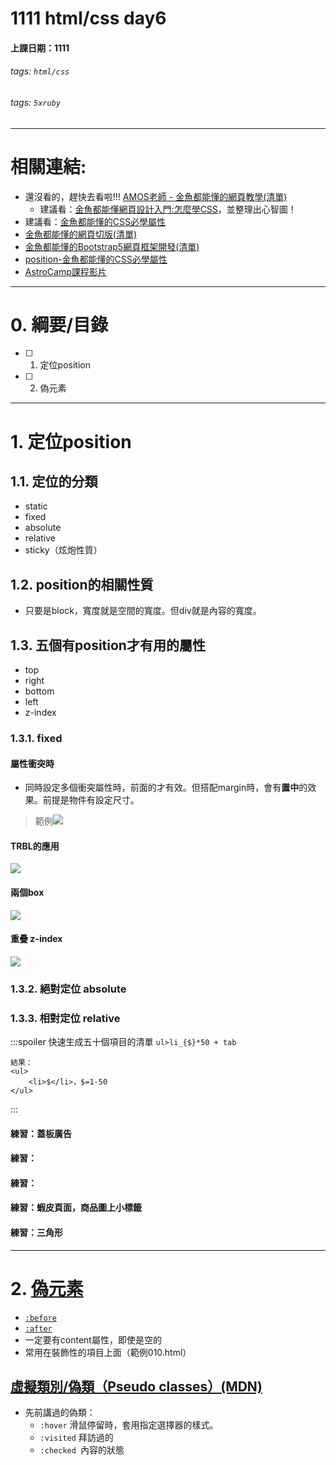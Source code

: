 # 1111 html/css day6

#### 上課日期：1111
###### tags: `html/css`
###### tags: `5xruby`


---
# 相關連結:
- 還沒看的，趕快去看啦!!! [AMOS老師 - 金魚都能懂的網頁教學(清單)](https://www.youtube.com/playlist?list=PLqivELodHt3iL9PgGHg0_EF86FwdiqCre)
	- 建議看：[金魚都能懂網頁設計入門:怎麼學CSS](https://youtu.be/h7wJ2YZarFc)，並整理出心智圖！
- 建議看：[金魚都能懂的CSS必學屬性](https://ithelp.ithome.com.tw/users/20112550/ironman/3803?sc=iThelpR)
- [金魚都能懂的網頁切版(清單)](https://www.youtube.com/playlist?list=PLqivELodHt3hxeuLX8PYaI8u1GcDaBoJo)
- [金魚都能懂的Bootstrap5網頁框架開發(清單)](https://www.youtube.com/playlist?list=PLqivELodHt3jq3oWBZfdhMu0GE7774HBW)
- [position-金魚都能懂的CSS必學屬性](https://ithelp.ithome.com.tw/articles/10253500)
- [AstroCamp課程影片](https://campus.5xruby.tw/courses/1136422/lectures/25361517)

---
# 0. 綱要/目錄
- [ ] 1. 定位position
- [ ] 2. 偽元素





---
# 1. 定位position
## 1.1. 定位的分類
* static
* fixed
* absolute
* relative
* sticky（炫炮性質）

## 1.2. position的相關性質
- 只要是block，寬度就是空間的寬度。但div就是內容的寬度。

## 1.3. 五個有position才有用的屬性
- top
- right
- bottom
- left
- z-index
### 1.3.1. fixed
#### 屬性衝突時
- 同時設定多個衝突屬性時，前面的才有效。但搭配margin時，會有**置中**的效果。前提是物件有設定尺寸。
> 範例![](https://i.imgur.com/xeuJYXT.png)
#### TRBL的應用
![](https://i.imgur.com/3JLj3jP.png)
#### 兩個box
![](https://i.imgur.com/5xamqfB.png)
#### 重疊 z-index
![](https://i.imgur.com/Rdzx7xI.png)


### 1.3.2. 絕對定位 absolute


### 1.3.3. 相對定位 relative

:::spoiler
快速生成五十個項目的清單
`ul>li_{$}*50 + tab`
```
結果：
<ul>
	<li>$</li>，$=1-50	
</ul>

```
:::
#### 練習：蓋板廣告
#### 練習：
#### 練習：
#### 練習：蝦皮頁面，商品圖上小標籤
#### 練習：三角形



---
# 2. [偽元素](https://developer.mozilla.org/zh-TW/docs/Web/CSS/pseudo-elements)
- [`:before`](https://developer.mozilla.org/zh-CN/docs/Web/CSS/::before)
- [`:after`](https://developer.mozilla.org/zh-CN/docs/Web/CSS/::after)
- 一定要有content屬性，即使是空的
- 常用在裝飾性的項目上面（範例010.html）


## [虛擬類別/偽類（Pseudo classes）(MDN)](https://developer.mozilla.org/zh-TW/docs/Web/CSS/Pseudo-classes)
- 先前講過的偽類：
	- `:hover` 滑鼠停留時，套用指定選擇器的樣式。
	- `:visited` 拜訪過的
	- `:checked `內容的狀態




